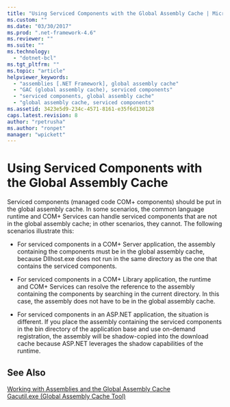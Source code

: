 ```yaml
---
title: "Using Serviced Components with the Global Assembly Cache | Microsoft Docs"
ms.custom: ""
ms.date: "03/30/2017"
ms.prod: ".net-framework-4.6"
ms.reviewer: ""
ms.suite: ""
ms.technology: 
  - "dotnet-bcl"
ms.tgt_pltfrm: ""
ms.topic: "article"
helpviewer_keywords: 
  - "assemblies [.NET Framework], global assembly cache"
  - "GAC (global assembly cache), serviced components"
  - "serviced components, global assembly cache"
  - "global assembly cache, serviced components"
ms.assetid: 3423e5d9-234c-4571-8161-e35f6d130128
caps.latest.revision: 8
author: "rpetrusha"
ms.author: "ronpet"
manager: "wpickett"
---
```

# Using Serviced Components with the Global Assembly Cache
Serviced components (managed code COM+ components) should be put in the global assembly cache. In some scenarios, the common language runtime and COM+ Services can handle serviced components that are not in the global assembly cache; in other scenarios, they cannot. The following scenarios illustrate this:  
  
-   For serviced components in a COM+ Server application, the assembly containing the components must be in the global assembly cache, because Dllhost.exe does not run in the same directory as the one that contains the serviced components.  
  
-   For serviced components in a COM+ Library application, the runtime and COM+ Services can resolve the reference to the assembly containing the components by searching in the current directory. In this case, the assembly does not have to be in the global assembly cache.  
  
-   For serviced components in an ASP.NET application, the situation is different. If you place the assembly containing the serviced components in the bin directory of the application base and use on-demand registration, the assembly will be shadow-copied into the download cache because ASP.NET leverages the shadow capabilities of the runtime.  
  
## See Also  
 [Working with Assemblies and the Global Assembly Cache](../../../docs/framework/app-domains/working-with-assemblies-and-the-global-assembly-cache.md)   
 [Gacutil.exe (Global Assembly Cache Tool)](../../../docs/framework/tools/gacutil-exe-global-assembly-cache-tool.md)